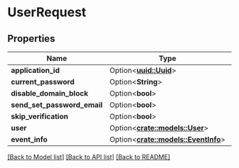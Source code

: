 # UserRequest

## Properties

Name | Type | Description | Notes
------------ | ------------- | ------------- | -------------
**application_id** | Option<[**uuid::Uuid**](uuid::Uuid.md)> |  | [optional]
**current_password** | Option<**String**> |  | [optional]
**disable_domain_block** | Option<**bool**> |  | [optional]
**send_set_password_email** | Option<**bool**> |  | [optional]
**skip_verification** | Option<**bool**> |  | [optional]
**user** | Option<[**crate::models::User**](User.md)> |  | [optional]
**event_info** | Option<[**crate::models::EventInfo**](EventInfo.md)> |  | [optional]

[[Back to Model list]](../README.md#documentation-for-models) [[Back to API list]](../README.md#documentation-for-api-endpoints) [[Back to README]](../README.md)


